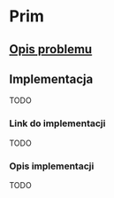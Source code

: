 # Prim

## [Opis problemu](../../../../algorithms/graphs/prim.md)


## Implementacja

TODO

### Link do implementacji

TODO

### Opis implementacji

TODO
